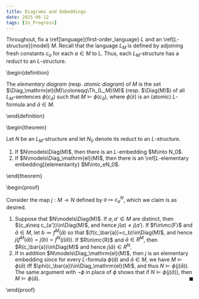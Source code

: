 ```yaml
---
title: Diagrams and Embeddings
date: 2025-06-12
tags: [In_Progress]
---
```


Throughout, fix a \ref[language]{first-order_language} $L$ and an \ref[$L$-structure]{model} $M$. Recall that the language $L_M$ is defined by adjoining fresh constants $c_a$ for each $a\in M$ to $L$. Thus, each $L_M$-structure has a _reduct_ to an $L$-structure.

\begin{definition}

The _elementary diagram_ (resp. _atomic diagram_) of $M$ is the set $\Diag_\mathrm{el}(M)\coloneqq\Th_{L_M}(M)$ (resp. $\Diag(M)$) of all $L_M$-sentences $\phi(c_\bar{a})$ such that $M\models\phi(c_\bar{a})$, where $\phi(\bar{x})$ is an (atomic) $L$-formula and $\bar{a}\in M$.

\end{definition}

\begin{theorem}

Let $N$ be an $L_M$-structure and let $N_0$ denote its reduct to an $L$-structure.
1. If $N\models\Diag(M)$, then there is an $L$-embedding $M\into N_0$.
2. If $N\models\Diag_\mathrm{el}(M)$, then there is an \ref[$L$-elementary embedding]{elementarity} $M\into_eN_0$.

\end{theorem}

\begin{proof}

Consider the map $j:M\to N$ defined by $a\mapsto c_a^N$, which we claim is as desired.
1. Suppose that $N\models\Diag(M)$. If $a,a'\in M$ are distinct, then $(c_a\neq c_{a'})\in\Diag(M)$, and hence $j(a)\neq j(a')$. If $f\in\mc{F}$ and $\bar{a}\in M$, let $b\coloneqq f^M(\bar{a})$ so that $(f(c_\bar{a})=c_b)\in\Diag(M)$, and hence $j(f^M(\bar{a}))=j(b)=f^N(j(\bar{a}))$. If $R\in\mc{R}$ and $\bar{a}\in R^M$, then $R(c_\bar{a})\in\Diag(M)$ and hence $j(\bar{a})\in R^N$.
2. If in addition $N\models\Diag_\mathrm{el}(M)$, then $j$ is an elementary embedding since for every $L$-formula $\phi(\bar{a})$ and $\bar{a}\in M$, we have $M\models\phi(\bar{a})$ iff $\phi(c_\bar{a})\in\Diag_\mathrm{el}(M)$, and thus $N\models\phi(j(\bar{a}))$. The same argument with $\lnot\phi$ in place of $\phi$ shows that if $N\models\phi(j(\bar{a}))$, then $M\models\phi(\bar{a})$.<span style="float:right;">$\blacksquare$</span>

\end{proof}
